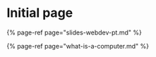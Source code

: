 # Initial page

{% page-ref page="slides-webdev-pt.md" %}

{% page-ref page="what-is-a-computer.md" %}



